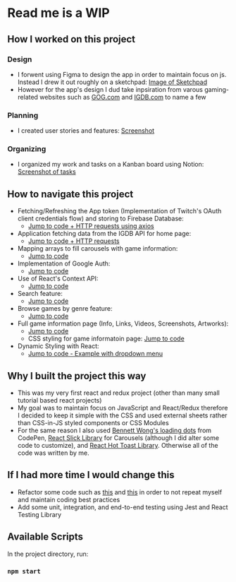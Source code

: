 # Read me is a WIP

## How I worked on this project

### Design

* I forwent using Figma to design the app in order to maintain focus on js. Instead I drew it out roughly on a sketchpad: [Image of Sketchpad]() 
* However for the app's design I dud take inpsiration from varous gaming-related websites such as [GOG.com](https://www.gog.com/) and [IGDB.com](https://www.igdb.com/games/the-legend-of-zelda-breath-of-the-wild) to name a few

### Planning 
* I created user stories and features: [Screenshot](https://raw.githubusercontent.com/rbhogal/game-save-app/main/screenshots/game-save-user-stories-features.png)

### Organizing
* I organized my work and tasks on a Kanban board using Notion: [Screenshot of tasks](https://raw.githubusercontent.com/rbhogal/game-save-app/main/screenshots/game-save-kanban-board-tasks.png)

## How to navigate this project

* Fetching/Refreshing the App token (Implementation of Twitch's OAuth client credentials flow) and storing to Firebase Database: 
  * [Jump to code + HTTP requests using axios](src/app/getAppToken.js)
* Application fetching data from the IGDB API for home page: 
  * [Jump to code + HTTP requests](src/components/Home.js)
* Mapping arrays to fill carousels with game information: 
  * [Jump to code](src/components/carousels/GamesHorizontalScroll.js)
* Implementation of Google Auth: 
  * [Jump to code](src/components/navbar/GoogleAuth.js)
* Use of React's Context API: 
  * [Jump to code](src/store/auth-context.js)
* Search feature: 
  * [Jump to code](src/components/navbar/searchbox/SearchBox.js)
* Browse games by genre feature: 
  * [Jump to code](src/components/GameListGenre.js)
* Full game information page (Info, Links, Videos, Screenshots, Artworks): 
  * [Jump to code](src/components/game/Game.js)
  * CSS styling for game informatoin page: [Jump to code](src/components/game/Game.css)
* Dynamic Styling with React: 
  * [Jump to code - Example with dropdown menu](https://github.com/rbhogal/game-save-app/blob/692245f90cf8a7f1730671039f3dfaf96a0e937c/src/components/navbar/searchbox/SearchBox.js#L25)

## Why I built the project this way

* This was my very first react and redux project (other than many small tutorial based react projects)
* My goal was to maintain focus on JavaScript and React/Redux therefore I decided to keep it simple with the CSS and used external sheets rather than CSS-in-JS styled components or CSS Modules
* For the same reason I also used [Bennett Wong's loading dots](https://codepen.io/bennett/pen/GjRPdk) from CodePen, [React Slick Library](https://react-slick.neostack.com/) for Carousels (although I did alter some code to customize), and [React Hot Toast Library](https://react-hot-toast.com/). Otherwise all of the code was written by me. 

## If I had more time I would change this

* Refactor some code such as [this](https://github.com/rbhogal/game-save-app/blob/main/src/components/Home.js#L151) and [this](https://github.com/rbhogal/game-save-app/blob/692245f90cf8a7f1730671039f3dfaf96a0e937c/src/components/SavedGames.js#L57) in order to not repeat myself and maintain coding best practices
* Add some unit, integration, and end-to-end testing using Jest and React Testing Library

## Available Scripts

In the project directory, run:

### `npm start`
